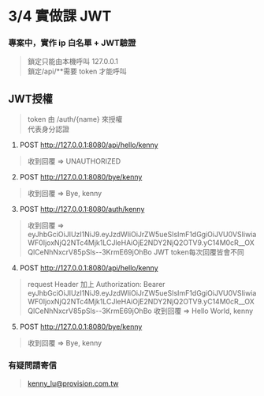 # 3/4 實做課 JWT

### 專案中，實作 ip 白名單 + JWT驗證 

> 鎖定只能由本機呼叫 127.0.0.1\
> 鎖定/api/**需要 token 才能呼叫

## JWT授權
> token 由 /auth/{name} 來授權\
> 代表身分認證

1. POST http://127.0.0.1:8080/api/hello/kenny
> 收到回覆 => UNAUTHORIZED
2. POST http://127.0.0.1:8080/bye/kenny
> 收到回覆 => Bye, kenny
3. POST http://127.0.0.1:8080/auth/kenny
> 收到回覆 => eyJhbGciOiJIUzI1NiJ9.eyJzdWIiOiJrZW5ueSIsImF1dGgiOiJVU0VSIiwiaWF0IjoxNjQ2NTc4Mjk1LCJleHAiOjE2NDY2NjQ2OTV9.yC14M0cR__OXQlCeNhNxcrV85pSls--3KrmE69jOhBo
> JWT token每次回覆皆會不同
4. POST http://127.0.0.1:8080/api/hello/kenny
> request Header 加上 Authorization: Bearer eyJhbGciOiJIUzI1NiJ9.eyJzdWIiOiJrZW5ueSIsImF1dGgiOiJVU0VSIiwiaWF0IjoxNjQ2NTc4Mjk1LCJleHAiOjE2NDY2NjQ2OTV9.yC14M0cR__OXQlCeNhNxcrV85pSls--3KrmE69jOhBo
> 收到回覆 => Hello World, kenny
5. POST http://127.0.0.1:8080/bye/kenny
> 收到回覆 => Bye, kenny

### 有疑問請寄信
> kenny_lu@provision.com.tw